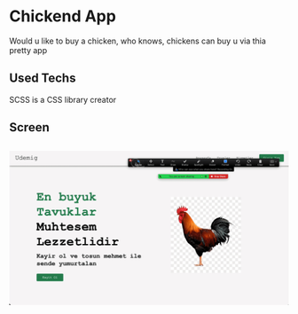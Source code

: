 <h1> Chickend App</h1>

Would u like to buy a chicken, who knows, chickens can buy u via thia pretty app

<h2> Used Techs</h2>

SCSS is a CSS library creator

<h2> Screen <h2>

![](screen.gif)